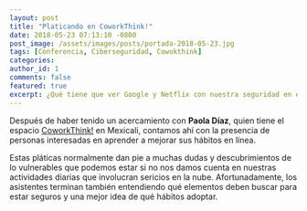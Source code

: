 ```yaml
---
layout: post
title: "Platicando en CoworkThink!"
date: 2018-05-23 07:13:10 -0800
post_image: /assets/images/posts/portada-2018-05-23.jpg
tags: [Conferencia, Ciberseguridad, Cowokthink]
categories:
author_id: 1
comments: false
featured: true
excerpt: ¿Qué tiene que ver Google y Netflix con nuestra seguridad en el ciberespacio? De esto y más platicamos con el docente y amante de la tecnología Carlos Manuel Chee.
---
```

Después de haber tenido un acercamiento con **Paola Díaz**, quien tiene el espacio [CoworkThink!](https://www.facebook.com/coworkthink/) en Mexicali, contamos ahí con la presencia de personas interesadas en aprender a mejorar sus hábitos en línea.

Estas pláticas normalmente dan pie a muchas dudas y descubrimientos de lo vulnerables que podemos estar si no nos damos cuenta en nuestras actividades diarias que involucran sericios en la nube. Afortunadamente, los asistentes terminan también entendiendo qué elementos deben buscar para estar seguros y una mejor idea de qué hábitos adoptar.